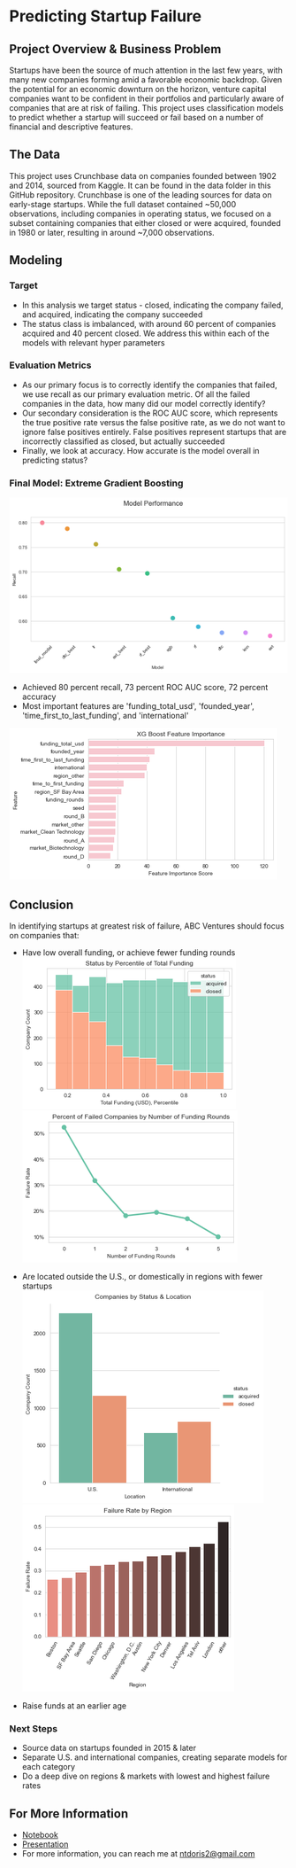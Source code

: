 # Predicting Startup Failure

## Project Overview & Business Problem

Startups have been the source of much attention in the last few years, with many new companies forming amid a favorable economic backdrop. Given the potential for an economic downturn on the horizon, venture capital companies want to be confident in their portfolios and particularly aware of companies that are at risk of failing. This project uses classification models to predict whether a startup will succeed or fail based on a number of financial and descriptive features.

## The Data

This project uses Crunchbase data on companies founded between 1902 and 2014, sourced from Kaggle. It can be found in the data folder in this GitHub repository. Crunchbase is one of the leading sources for data on early-stage startups. While the full dataset contained ~50,000 observations, including companies in operating status, we focused on a subset containing companies that either closed or were acquired, founded in 1980 or later, resulting in around ~7,000 observations.

## Modeling

### Target

* In this analysis we target status - closed, indicating the company failed, and acquired, indicating the company succeeded
* The status class is imbalanced, with around 60 percent of companies acquired and 40 percent closed. We address this within each of the models with relevant hyper parameters

### Evaluation Metrics

* As our primary focus is to correctly identify the companies that failed, we use recall as our primary evaluation metric. Of all the failed companies in the data, how many did our model correctly identify?
* Our secondary consideration is the ROC AUC score, which represents the true positive rate versus the false positive rate, as we do not want to ignore false positives entirely. False positives represent startups that are incorrectly classified as closed, but actually succeeded
* Finally, we look at accuracy. How accurate is the model overall in predicting status?

### Final Model: Extreme Gradient Boosting

![image](https://github.com/ntdoris/dsc-project-3/blob/main/images/model_performance.png)

* Achieved 80 percent recall, 73 percent ROC AUC score, 72 percent accuracy
* Most important features are 'funding_total_usd', 'founded_year', 'time_first_to_last_funding', and 'international'

![image](https://github.com/ntdoris/dsc-project-3/blob/main/images/feat_importance.png)


## Conclusion

In identifying startups at greatest risk of failure, ABC Ventures should focus on companies that:
* Have low overall funding, or achieve fewer funding rounds
![image](https://github.com/ntdoris/dsc-project-3/blob/main/images/funding_total.png)
![image](https://github.com/ntdoris/dsc-project-3/blob/main/images/funding_rounds.png)

* Are located outside the U.S., or domestically in regions with fewer startups
![image](https://github.com/ntdoris/dsc-project-3/blob/main/images/international.png)
![image](https://github.com/ntdoris/dsc-project-3/blob/main/images/region.png)

* Raise funds at an earlier age


### Next Steps

* Source data on startups founded in 2015 & later
* Separate U.S. and international companies, creating separate models for each category
* Do a deep dive on regions & markets with lowest and highest failure rates


## For More Information

* [Notebook](https://github.com/ntdoris/dsc-project-3/blob/main/nd_project_3.ipynb)
* [Presentation](https://github.com/ntdoris/dsc-project-3/blob/main/presentation.pdf)
* For more information, you can reach me at ntdoris2@gmail.com
